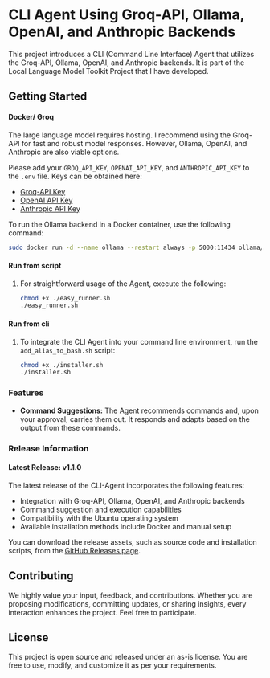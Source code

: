 
# CLI Agent Using Groq-API, Ollama, OpenAI, and Anthropic Backends

This project introduces a CLI (Command Line Interface) Agent that utilizes the Groq-API, Ollama, OpenAI, and Anthropic backends. It is part of the Local Language Model Toolkit Project that I have developed.

## Getting Started

#### Docker/ Groq

The large language model requires hosting. I recommend using the Groq-API for fast and robust model responses. However, Ollama, OpenAI, and Anthropic are also viable options.

Please add your `GROQ_API_KEY`, `OPENAI_API_KEY`, and `ANTHROPIC_API_KEY` to the `.env` file. Keys can be obtained here:

- [Groq-API Key](https://console.groq.com/keys)
- [OpenAI API Key](https://beta.openai.com/signup/)
- [Anthropic API Key](https://console.anthropic.com/settings/keys)

To run the Ollama backend in a Docker container, use the following command:
   ```bash
   sudo docker run -d --name ollama --restart always -p 5000:11434 ollama/ollama:latest
   ```

#### Run from script

1. For straightforward usage of the Agent, execute the following:

   ```bash
   chmod +x ./easy_runner.sh
   ./easy_runner.sh
   ```

#### Run from cli

1. To integrate the CLI Agent into your command line environment, run the `add_alias_to_bash.sh` script:

   ```bash
   chmod +x ./installer.sh
   ./installer.sh
   ```

### Features

- **Command Suggestions:** The Agent recommends commands and, upon your approval, carries them out. It responds and adapts based on the output from these commands.

### Release Information

#### Latest Release: v1.1.0

The latest release of the CLI-Agent incorporates the following features:

- Integration with Groq-API, Ollama, OpenAI, and Anthropic backends
- Command suggestion and execution capabilities
- Compatibility with the Ubuntu operating system
- Available installation methods include Docker and manual setup

You can download the release assets, such as source code and installation scripts, from the [GitHub Releases page](https://github.com/Probst1nator/CLI-Agent/releases).

## Contributing

We highly value your input, feedback, and contributions. Whether you are proposing modifications, committing updates, or sharing insights, every interaction enhances the project. Feel free to participate.

## License

This project is open source and released under an as-is license. You are free to use, modify, and customize it as per your requirements.
